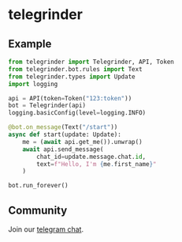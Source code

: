 # telegrinder

## Example

```python
from telegrinder import Telegrinder, API, Token
from telegrinder.bot.rules import Text
from telegrinder.types import Update
import logging

api = API(token=Token("123:token"))
bot = Telegrinder(api)
logging.basicConfig(level=logging.INFO)

@bot.on_message(Text("/start"))
async def start(update: Update):
    me = (await api.get_me()).unwrap()
    await api.send_message(
        chat_id=update.message.chat.id, 
        text=f"Hello, I'm {me.first_name}"
    )

bot.run_forever()
```

## Community

Join our [telegram chat](https://t.me/telegrinder_en).
